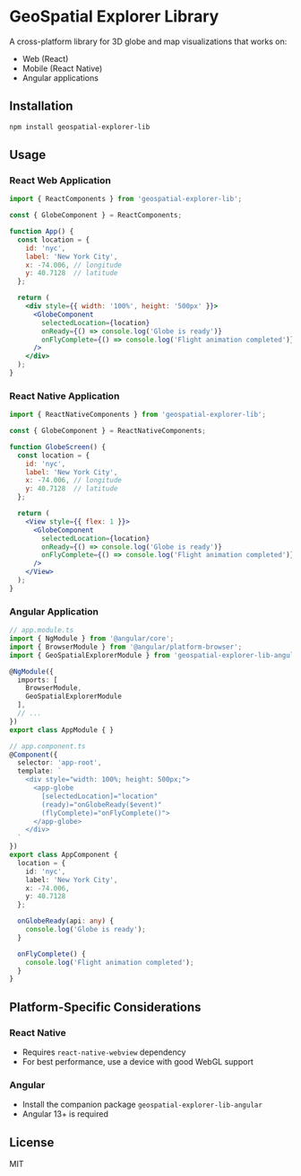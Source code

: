 
# GeoSpatial Explorer Library

A cross-platform library for 3D globe and map visualizations that works on:
- Web (React)
- Mobile (React Native)
- Angular applications

## Installation

```bash
npm install geospatial-explorer-lib
```

## Usage

### React Web Application

```jsx
import { ReactComponents } from 'geospatial-explorer-lib';

const { GlobeComponent } = ReactComponents;

function App() {
  const location = {
    id: 'nyc',
    label: 'New York City',
    x: -74.006, // longitude
    y: 40.7128  // latitude
  };

  return (
    <div style={{ width: '100%', height: '500px' }}>
      <GlobeComponent 
        selectedLocation={location}
        onReady={() => console.log('Globe is ready')}
        onFlyComplete={() => console.log('Flight animation completed')}
      />
    </div>
  );
}
```

### React Native Application

```jsx
import { ReactNativeComponents } from 'geospatial-explorer-lib';

const { GlobeComponent } = ReactNativeComponents;

function GlobeScreen() {
  const location = {
    id: 'nyc',
    label: 'New York City',
    x: -74.006, // longitude
    y: 40.7128  // latitude
  };

  return (
    <View style={{ flex: 1 }}>
      <GlobeComponent 
        selectedLocation={location}
        onReady={() => console.log('Globe is ready')}
        onFlyComplete={() => console.log('Flight animation completed')}
      />
    </View>
  );
}
```

### Angular Application

```typescript
// app.module.ts
import { NgModule } from '@angular/core';
import { BrowserModule } from '@angular/platform-browser';
import { GeoSpatialExplorerModule } from 'geospatial-explorer-lib-angular';

@NgModule({
  imports: [
    BrowserModule,
    GeoSpatialExplorerModule
  ],
  // ...
})
export class AppModule { }

// app.component.ts
@Component({
  selector: 'app-root',
  template: `
    <div style="width: 100%; height: 500px;">
      <app-globe 
        [selectedLocation]="location"
        (ready)="onGlobeReady($event)"
        (flyComplete)="onFlyComplete()">
      </app-globe>
    </div>
  `
})
export class AppComponent {
  location = {
    id: 'nyc',
    label: 'New York City',
    x: -74.006,
    y: 40.7128
  };

  onGlobeReady(api: any) {
    console.log('Globe is ready');
  }

  onFlyComplete() {
    console.log('Flight animation completed');
  }
}
```

## Platform-Specific Considerations

### React Native
- Requires `react-native-webview` dependency
- For best performance, use a device with good WebGL support

### Angular
- Install the companion package `geospatial-explorer-lib-angular`
- Angular 13+ is required

## License

MIT
